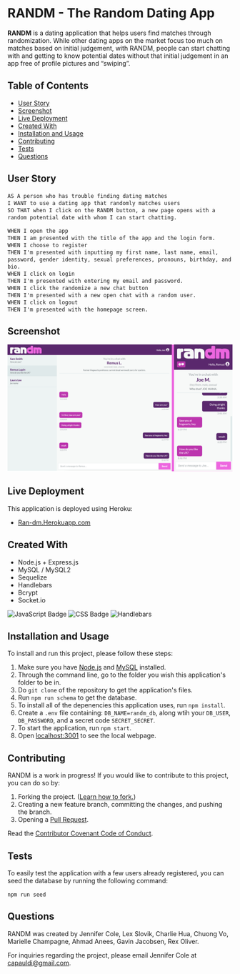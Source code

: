 # RANDM - The Random Dating App

**RANDM** is a dating application that helps users find matches through randomization. While other dating apps on the market focus too much on matches based on initial judgement, with RANDM, people can start chatting with and getting to know potential dates without that initial judgement in an app free of profile pictures and “swiping”.

## Table of Contents

* [User Story](#user-story)
* [Screenshot](#screenshot)
* [Live Deployment](#live-deployment)
* [Created With](#created-with)
* [Installation and Usage](#installation-and-usage)
* [Contributing](#contributing)
* [Tests](#tests)
* [Questions](#questions)

## User Story

```
AS A person who has trouble finding dating matches  
I WANT to use a dating app that randomly matches users  
SO THAT when I click on the RANDM button, a new page opens with a random potential date with whom I can start chatting.
```

```
WHEN I open the app  
THEN I am presented with the title of the app and the login form.  
WHEN I choose to register  
THEN I'm presented with inputting my first name, last name, email, password, gender identity, sexual preferences, pronouns, birthday, and bio.  
WHEN I click on login  
THEN I'm presented with entering my email and password.  
WHEN I click the randomize a new chat button  
THEN I'm presented with a new open chat with a random user. 
WHEN I click on logout  
THEN I'm presented with the homepage screen.
```

## Screenshot

[![random](https://raw.githubusercontent.com/JColeCodes/cc-portfolio/main/assets/images/portfolio/Randm.jpg)](https://ran-dm.herokuapp.com/)

## Live Deployment

This application is deployed using Heroku:

- [Ran-dm.Herokuapp.com](https://ran-dm.herokuapp.com/)

## Created With

* Node.js + Express.js
* MySQL / MySQL2
* Sequelize
* Handlebars
* Bcrypt
* Socket.io

![JavaScript Badge](https://img.shields.io/badge/-JavaScript-yellow?style=for-the-badge&logo=appveyor) 
![CSS Badge](https://img.shields.io/badge/-CSS-blueviolet?style=for-the-badge&logo=appveyor) 
![Handlebars](https://img.shields.io/badge/-Handlebars-orange?style=for-the-badge&logo=appveyor)

## Installation and Usage

To install and run this project, please follow these steps: 
1. Make sure you have [Node.js](https://nodejs.org) and [MySQL](https://dev.mysql.com/downloads/) installed.
2. Through the command line, go to the folder you wish this application's folder to be in.
3. Do `git clone` of the repository to get the application's files.
4. Run `npm run schema` to get the database.
5. To install all of the depenencies this application uses, run `npm install`.
6. Create a `.env` file containing: `DB_NAME=randm_db`, along wtih your `DB_USER`, `DB_PASSWORD`, and a secret code `SECRET_SECRET`.
7. To start the application, run `npm start`.
8. Open [localhost:3001](http://localhost:3001/) to see the local webpage.

## Contributing

RANDM is a work in progress! If you would like to contribute to this project, you can do so by:
1. Forking the project. ([Learn how to fork.](https://docs.github.com/en/get-started/quickstart/fork-a-repo))
2. Creating a new feature branch, committing the changes, and pushing the branch.
3. Opening a [Pull Request](https://github.com/JColeCodes/randm/pulls).

Read the [Contributor Covenant Code of Conduct](https://www.contributor-covenant.org/version/2/1/code_of_conduct/).

## Tests

To easily test the application with a few users already registered, you can seed the database by running the following command:
```
npm run seed
```

## Questions
RANDM was created by Jennifer Cole, Lex Slovik, Charlie Hua, Chuong Vo, Marielle Champagne, Ahmad Anees, Gavin Jacobsen, Rex Oliver.

For inquiries regarding the project, please email Jennifer Cole at [capauldi@gmail.com](mailto:capauldi@gmail.com).
